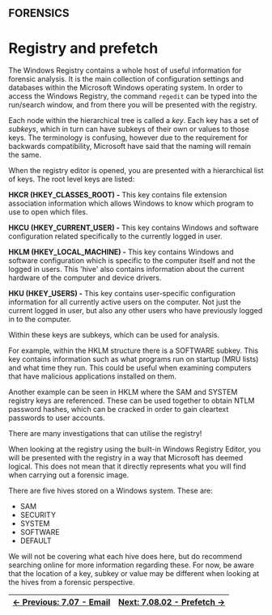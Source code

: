 ## FORENSICS

# Registry and prefetch

The Windows
Registry contains a whole host of useful information for forensic
analysis. It is the main collection of configuration settings and
databases within the Microsoft Windows operating system. In order to
access the Windows Registry, the command `regedit` can be typed into the run/search window, and from there you will be presented with the registry.

Each node within the hierarchical tree is called a *key*. Each key has a set of *subkeys*,
 which in turn can have subkeys of their own or values to those keys.
The terminology is confusing, however due to the requirement for
backwards compatibility, Microsoft have said that the naming will remain
 the same.

When the registry editor is opened, you are presented with a hierarchical list of keys. The root level keys are listed:

**HKCR (HKEY_CLASSES_ROOT) -** This key contains file extension association information which allows Windows to know which program to use to open which files.

**HKCU (HKEY_CURRENT_USER) -** This key contains Windows and software configuration related specifically to the currently logged in user.

**HKLM (HKEY_LOCAL_MACHINE) -** This key contains
Windows and software configuration which is specific to the computer
itself and not the logged in users. This 'hive' also contains
information about the current hardware of the computer and device
drivers.

**HKU (HKEY_USERS) -** This key contains user-specific
configuration information for all currently active users on the
computer. Not just the current logged in user, but also any other users
who have previously logged in to the computer.

Within these keys are subkeys, which can be used for analysis.

For example, within the HKLM structure there is a SOFTWARE subkey.
This key contains information such as what programs run on startup (MRU
lists) and what time they run. This could be useful when examining
computers that have malicious applications installed on them.

Another example can be seen in HKLM where the SAM and SYSTEM registry
 keys are referenced. These can be used together to obtain NTLM password
 hashes, which can be cracked in order to gain cleartext passwords to
user accounts.

There are many investigations that can utilise the registry!

When looking at the registry using the built-in Windows Registry
Editor, you will be presented with the registry in a way that Microsoft
has deemed logical. This does not mean that it directly represents what
you will find when carrying out a forensic image.

There are five hives stored on a Windows system. These are:

* SAM
* SECURITY
* SYSTEM
* SOFTWARE
* DEFAULT

We will not be covering what each hive does here, but do recommend
searching online for more information regarding these. For now, be aware
 that the location of a key, subkey or value may be different when
looking at the hives from a forensic perspective.

<div align="center">

[← Previous: 7.07 - Email](Email7.7.md) | [Next: 7.08.02 - Prefetch →](Prefetch7.8.2.md)
:-|-:
